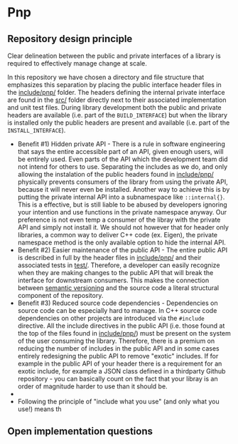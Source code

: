 # Pnp

## Repository design principle

Clear delineation between the public and private interfaces of a library is required to effectively manage change at
scale.

In this repository we have chosen a directory and file structure that emphasizes this separation by placing the public
interface header files in the [include/pnp/](code/include/pnp/) folder. The headers defining the internal private
interface are found in the [src/](code/src/) folder directly next to their associated implementation and unit test
files. During library development both the public and private headers are available (i.e. part of the `BUILD_INTERFACE`)
but when the library is installed only the public headers are present and available (i.e. part of the
`INSTALL_INTERFACE`).

* Benefit #1) Hidden private API - There is a rule in software engineering that says the entire accessible part of an
  API, given enough users, will be entirely used. Even parts of the API which the development team did not intend for
  others to use. Separating the includes as we do, and only allowing the instalation of the public headers found
  in [include/pnp/](code/include/pnp/) physically prevents consumers of the library from using the private API, because
  it will never even be installed.
  Another way to achieve this is by putting the private internal API into a subnamespace like `::internal{}`.
  This is a effective, but is still liable to be abused by developers ignoring your intention and use functions in the
  private namespace anyway. Our preference is not even temp a consumer of the libray with the private API and simply not
  install it. We should not however that for header only libraries, a common way to deliver C++ code (ex. Eigen), the
  private namespace method is the only available option to hide the internal API.
* Benefit #2) Easier maintenance of the public API - The entire public API is described in full by the header files
  in [include/pnp/](code/include/pnp/) and their associated tests in [test/](code/test/). Therefore, a developer can
  easily recognize when they are making changes to the public API that will break the interface for downstream
  consumers. This makes the connection between [semantic versioning](https://semver.org/) and the source code a literal
  structural component of the repository.
* Benefit #3) Reduced source code dependencies - Dependencies on source code can be especially hard to manage. In C++
  source code dependencies on other projects are introduced via the `#include` directive. All the include directives in
  the public API (i.e. those found at the top of the files found in [include/pnp/](code/include/pnp/)) must be
  present on the system of the user consuming the library. Therefore, there is a premium on reducing the number of
  includes in the public API and in some cases entirely redesigning the public API to remove "exotic" includes.
  If for example in the public API of your header there is a requirement for an exotic include, for example a JSON class
  defined in a thirdparty Github repository - you can basically count on the fact that your libray is an order of
  magnitude harder to use than it should be.
*
* Following the principle of "include what you use" (and only what you
  use!) means th

## Open implementation questions
